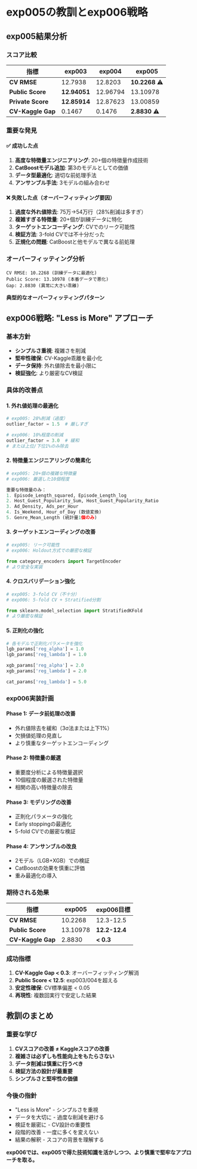 # exp005の教訓とexp006戦略

## exp005結果分析

### スコア比較
| 指標 | exp003 | exp004 | exp005 |
|------|--------|--------|--------|
| **CV RMSE** | 12.7938 | 12.8203 | **10.2268** ⚠️ |
| **Public Score** | **12.94051** | 12.96794 | 13.10978 |
| **Private Score** | **12.85914** | 12.87623 | 13.00859 |
| **CV-Kaggle Gap** | 0.1467 | 0.1476 | **2.8830** ⚠️ |

### 重要な発見

#### ✅ 成功した点
1. **高度な特徴量エンジニアリング**: 20+個の特徴量作成技術
2. **CatBoostモデル追加**: 第3のモデルとしての価値
3. **データ型最適化**: 適切な前処理手法
4. **アンサンブル手法**: 3モデルの組み合わせ

#### ❌ 失敗した点（オーバーフィッティング要因）
1. **過度な外れ値除去**: 75万→54万行（28%削減は多すぎ）
2. **複雑すぎる特徴量**: 20+個が訓練データに特化
3. **ターゲットエンコーディング**: CVでのリーク可能性
4. **検証方法**: 3-fold CVでは不十分だった
5. **正規化の問題**: CatBoostと他モデルで異なる前処理

### オーバーフィッティング分析

```
CV RMSE: 10.2268 (訓練データに最適化)
Public Score: 13.10978 (本番データで悪化)
Gap: 2.8830 (異常に大きい乖離)
```

**典型的なオーバーフィッティングパターン**

## exp006戦略: "Less is More" アプローチ

### 基本方針
- **シンプルさ重視**: 複雑さを削減
- **堅牢性確保**: CV-Kaggle乖離を最小化  
- **データ保持**: 外れ値除去を最小限に
- **検証強化**: より厳密なCV検証

### 具体的改善点

#### 1. 外れ値処理の最適化
```python
# exp005: 28%削減（過度）
outlier_factor = 1.5  # 厳しすぎ

# exp006: 10%程度の削減
outlier_factor = 3.0  # 緩和
# または上位/下位1%のみ除去
```

#### 2. 特徴量エンジニアリングの簡素化
```python
# exp005: 20+個の複雑な特徴量
# exp006: 厳選した10個程度

重要な特徴量のみ：
1. Episode_Length_squared, Episode_Length_log
2. Host_Guest_Popularity_Sum, Host_Guest_Popularity_Ratio  
3. Ad_Density, Ads_per_Hour
4. Is_Weekend, Hour_of_Day (数値変換)
5. Genre_Mean_Length (統計量1個のみ)
```

#### 3. ターゲットエンコーディングの改善
```python
# exp005: リーク可能性
# exp006: Holdout方式での厳密な検証

from category_encoders import TargetEncoder
# より安全な実装
```

#### 4. クロスバリデーション強化
```python
# exp005: 3-fold CV（不十分）
# exp006: 5-fold CV + Stratified分割

from sklearn.model_selection import StratifiedKFold
# より厳密な検証
```

#### 5. 正則化の強化
```python
# 各モデルで正則化パラメータを強化
lgb_params['reg_alpha'] = 1.0
lgb_params['reg_lambda'] = 1.0

xgb_params['reg_alpha'] = 2.0  
xgb_params['reg_lambda'] = 2.0

cat_params['reg_lambda'] = 5.0
```

### exp006実装計画

#### Phase 1: データ前処理の改善
- 外れ値除去を緩和（3σ法または上下1%）
- 欠損値処理の見直し
- より慎重なターゲットエンコーディング

#### Phase 2: 特徴量の厳選
- 重要度分析による特徴量選択
- 10個程度の厳選された特徴量
- 相関の高い特徴量の除去

#### Phase 3: モデリングの改善
- 正則化パラメータの強化
- Early stoppingの最適化
- 5-fold CVでの厳密な検証

#### Phase 4: アンサンブルの改良
- 2モデル（LGB+XGB）での検証
- CatBoostの効果を慎重に評価
- 重み最適化の導入

### 期待される効果

| 指標 | exp005 | exp006目標 |
|------|--------|-------------|
| **CV RMSE** | 10.2268 | 12.3-12.5 |
| **Public Score** | 13.10978 | **12.2-12.4** |
| **CV-Kaggle Gap** | 2.8830 | **< 0.3** |

### 成功指標

1. **CV-Kaggle Gap < 0.3**: オーバーフィッティング解消
2. **Public Score < 12.5**: exp003/004を超える
3. **安定性確保**: CV標準偏差 < 0.05
4. **再現性**: 複数回実行で安定した結果

## 教訓のまとめ

### 重要な学び
1. **CVスコアの改善 ≠ Kaggleスコアの改善**
2. **複雑さは必ずしも性能向上をもたらさない**  
3. **データ削減は慎重に行うべき**
4. **検証方法の設計が最重要**
5. **シンプルさと堅牢性の価値**

### 今後の指針
- "Less is More" - シンプルさを重視
- データを大切に - 過度な削減を避ける  
- 検証を厳密に - CV設計の重要性
- 段階的改善 - 一度に多くを変えない
- 結果の解釈 - スコアの背景を理解する

**exp006では、exp005で得た技術知識を活かしつつ、より慎重で堅牢なアプローチを取る。**